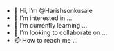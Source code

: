 - 👋 Hi, I’m @Harishsonkusale
- 👀 I’m interested in ...
- 🌱 I’m currently learning ...
- 💞️ I’m looking to collaborate on ...
- 📫 How to reach me ...

<!---
Harishsonkusale/Harishsonkusale is a ✨ special ✨ repository because its `README.md` (this file) appears on your GitHub profile.
You can click the Preview link to take a look at your changes.
--->

